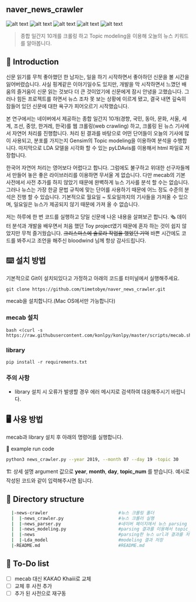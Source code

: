 naver_news_crawler
---------------------
![alt text](https://img.shields.io/badge/Python-3.7-red.svg)
![alt text](https://img.shields.io/badge/LDA-Topic%20Modeling-brightgreen.svg)
![alt text](https://img.shields.io/badge/Crawler-News-yellowgreen.svg)
![alt text](https://img.shields.io/badge/results-report-blue.svg)
![alt text](https://img.shields.io/badge/data-web-orange.svg)


> 종합 일간지 10개를 크롤링 하고 Topic modeling을 이용해 오늘의 뉴스 키워드를 알아봅니다.

:newspaper: Introduction
----------------------------

신문 읽기를 무척 좋아했던 한 남자는, 일을 하기 시작하면서 좋아하던 신문을 볼 시간을 잃어버렸습니다.
사실 핑계같은 이야기일수도 있지만, 개발을 막 시작하면서 느꼈던 배움의 즐거움이 신문 읽는 것보다 더 큰 것이었기에 신문에게 잠시 안녕을 고했습니다.
그러나 힘든 프로젝트를 하면서 뉴스 조차 못 보는 상황에 이르게 됐고, 결국 내면 깊숙히 잠들어 있던 신문에 대한 욕구가 피어오르기 시작했습니다.

본 연구에서는 네이버에서 제공하는 종합 일간지 10개(경향, 국민, 동아, 문화, 서울, 세계, 조선, 중앙, 한겨레, 한국)를 웹 크롤링(web crawling) 하고,
크롤링 된 뉴스 기사에서 자연어 처리를 진행합니다. 처리 된 결과를 바탕으로 어떤 단어들이 오늘의 기사에 많이 사용되고, 분포를 가지는지 Gensim의 Topic modeling을
이용하여 분석을 수행합니다. 마지막으로 LDA 모델을 시각화 할 수 있는 pyLDAvis를 이용해서 html 파일로 저장합니다.

한국어 자연어 처리는 영어보다 어렵다고 합니다. 그럼에도 불구하고 위대한 선구자들께서 만들어 놓은 좋은 라이브러리를 이용하면 무서울 게 없습니다.
다만 mecab의 기본 사전에서 사전 추가를 하지 않았기 때문에 완벽하게 뉴스 기사를 분석 할 수는 없습니다. 
그러나 뉴스는 가장 한글 문법 규칙에 맞는 단어를 사용하기 때문에 어느 정도 수준의 분석은 진행 할 수 있습니다.
기본적으로 월요일 ~ 토요일까지의 기사들을 가져올 수 있으며, 일요일은 뉴스가 제공되지 않기 때문에 가져 올 수 없습니다.

저는 하루에 한 번 코드를 실행하고 당일 신문에 나온 내용을 살펴보곤 합니다. :newspaper_roll:
데이터 분석과 개발을 배우면서 처음 했던 Toy project였기 때문에 혼자 하는 것이 쉽지 않았지만 무척 즐거웠습니다.
~~크리스마스에 솔로라 작업을 했었던 기억~~ 바쁜 시간에도 코드를 봐주시고 조언을 해주신 bloodwind 님께 항상 감사드립니다.

:keyboard: 설치 방법
-------------
기본적으로 Git이 설치되있다고 가정하고 아래의 코드를 터미널에서 실행해주세요.
```
git clone https://github.com/timetobye/naver_news_crawler.git
``` 

mecab을 설치합니다.(Mac OS에서만 가능합니다)

### mecab 설치
```
bash <(curl -s https://raw.githubusercontent.com/konlpy/konlpy/master/scripts/mecab.sh)
```

### library
```
pip install -r requirements.txt
```

### 주의 사항
- library 설치 시 오류가 발생할 경우 에러 메시지로 검색하여 대응해주시기 바랍니다.


:desktop_computer: 사용 방법
-----------------------------
mecab과 library 설치 후 아래의 명령어를 실행합니다.


:robot: example run code
```bash
python3 news_crawler.py --year 2019, --month 07 --day 19 -topic 30
```

:building_construction: 상세 설명
argument 값으로 **year**, **month**, **day**, **topic_num** 를 받습니다.
예시로 작성된 코드와 같이 입력해주시면 됩니다.

:open_file_folder: Directory structure
------------
``` bash
  |-news-crawler                           #뉴스 크롤링 폴더
  |  |-news_crawler.py                     #뉴스 크롤러 실행
  |  |-news_parser.py                      #네이버 페이지에서 뉴스 parsing
  |  |-news_modeling.py                    #parsing 결과를 이용해서 topic_modeling
  |  |-news                                #parsing한 뉴스 url과 결과를 저장
  |  |-Lda_model                           #modeling 결과 저장
  |-README.md                              #README.md
```

:memo: To-Do list
------------------
- [ ] mecab 대신 KAKAO Khaiii로 교체
- [ ] 교체 후 사전 추가
- [ ] 추가 된 사전으로 재구동